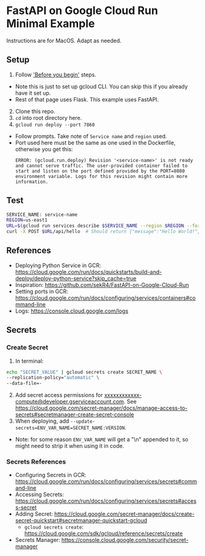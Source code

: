 # FastAPI on Google Cloud Run Minimal Example

Instructions are for MacOS. Adapt as needed.

## Setup
1. Follow ['Before you begin'](https://cloud.google.com/run/docs/quickstarts/build-and-deploy/deploy-python-service?skip_cache=true) steps.
  - Note this is just to set up gcloud CLI. You can skip this if you already have it set up.
  - Rest of that page uses Flask. This example uses FastAPI.
2. Clone this repo.
3. `cd` into root directory here.
3. `gcloud run deploy --port 7860`
  - Follow prompts. Take note of `Service name` and `region` used.
  - Port used here must be the same as one used in the Dockerfile, otherwise you get this:
    ```text
    ERROR: (gcloud.run.deploy) Revision '<service-name>' is not ready and cannot serve traffic. The user-provided container failed to start and listen on the port defined provided by the PORT=8080 environment variable. Logs for this revision might contain more information.
    ```

## Test
```bash
SERVICE_NAME: service-name
REGION=us-east1
URL=$(gcloud run services describe $SERVICE_NAME --region $REGION --format 'value(status.url)')
curl -X POST $URL/api/hello  # Should return {"message":"Hello World!"}
```

## References
- Deploying Python Service in GCR: https://cloud.google.com/run/docs/quickstarts/build-and-deploy/deploy-python-service?skip_cache=true
- Inspiration: https://github.com/sekR4/FastAPI-on-Google-Cloud-Run
- Setting ports in GCR: https://cloud.google.com/run/docs/configuring/services/containers#command-line
- Logs: https://console.cloud.google.com/logs

## Secrets

### Create Secret
1. In terminal:
```bash
echo "SECRET_VALUE" | gcloud secrets create SECRET_NAME \
--replication-policy="automatic" \
--data-file=-
```
2. Add secret access permissions for xxxxxxxxxxxx-compute@developer.gserviceaccount.com. See https://cloud.google.com/secret-manager/docs/manage-access-to-secrets#secretmanager-create-secret-console
3. When deploying, add `--update-secrets=ENV_VAR_NAME=SECRET_NAME:VERSION`.
  - Note: for some reason `ENV_VAR_NAME` will get a "\n" appended to it, so might need to strip it when using it in code.

### Secrets References
- Configuring Secrets in GCR: https://cloud.google.com/run/docs/configuring/services/secrets#command-line
- Accessing Secrets: https://cloud.google.com/run/docs/configuring/services/secrets#access-secret
- Adding Secret: https://cloud.google.com/secret-manager/docs/create-secret-quickstart#secretmanager-quickstart-gcloud
  - `gcloud secrets create`: https://cloud.google.com/sdk/gcloud/reference/secrets/create
- Secrets Manager: https://console.cloud.google.com/security/secret-manager

